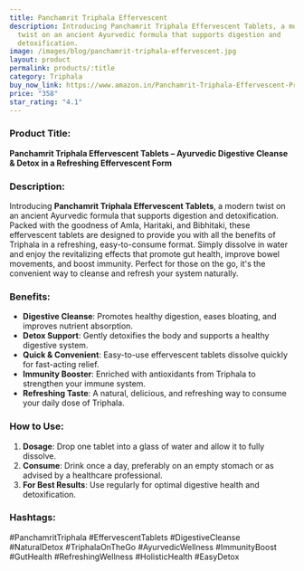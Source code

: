 ```yaml
---
title: Panchamrit Triphala Effervescent
description: Introducing Panchamrit Triphala Effervescent Tablets, a modern
  twist on an ancient Ayurvedic formula that supports digestion and
  detoxification.
image: /images/blog/panchamrit-triphala-effervescent.jpg
layout: product
permalink: products/:title
category: Triphala
buy_now_link: https://www.amazon.in/Panchamrit-Triphala-Effervescent-Prebiotics-Constipation/dp/B0BH4RY137/ref=sr_1_38?crid=3AE0V1J1E19HZ&tag=ayushmonk-21
price: "358"
star_rating: "4.1"
---
```

### Product Title:
**Panchamrit Triphala Effervescent Tablets – Ayurvedic Digestive Cleanse & Detox in a Refreshing Effervescent Form**

### Description:
Introducing **Panchamrit Triphala Effervescent Tablets**, a modern twist on an ancient Ayurvedic formula that supports digestion and detoxification. Packed with the goodness of Amla, Haritaki, and Bibhitaki, these effervescent tablets are designed to provide you with all the benefits of Triphala in a refreshing, easy-to-consume format. Simply dissolve in water and enjoy the revitalizing effects that promote gut health, improve bowel movements, and boost immunity. Perfect for those on the go, it's the convenient way to cleanse and refresh your system naturally.

### Benefits:
- **Digestive Cleanse**: Promotes healthy digestion, eases bloating, and improves nutrient absorption.
- **Detox Support**: Gently detoxifies the body and supports a healthy digestive system.
- **Quick & Convenient**: Easy-to-use effervescent tablets dissolve quickly for fast-acting relief.
- **Immunity Booster**: Enriched with antioxidants from Triphala to strengthen your immune system.
- **Refreshing Taste**: A natural, delicious, and refreshing way to consume your daily dose of Triphala.

### How to Use:
1. **Dosage**: Drop one tablet into a glass of water and allow it to fully dissolve.
2. **Consume**: Drink once a day, preferably on an empty stomach or as advised by a healthcare professional.
3. **For Best Results**: Use regularly for optimal digestive health and detoxification.

### Hashtags:
#PanchamritTriphala #EffervescentTablets #DigestiveCleanse #NaturalDetox #TriphalaOnTheGo #AyurvedicWellness #ImmunityBoost #GutHealth #RefreshingWellness #HolisticHealth #EasyDetox
